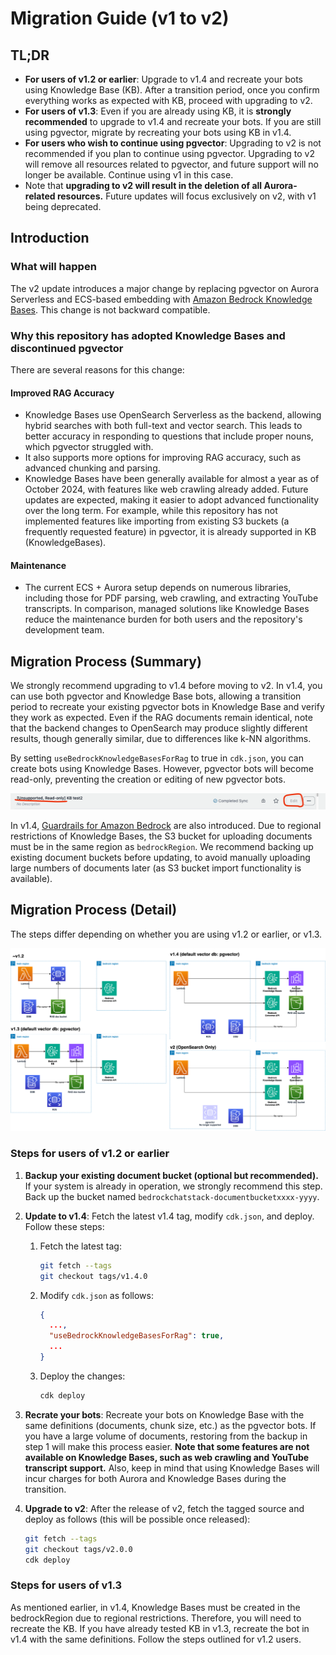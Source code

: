 # Migration Guide (v1 to v2)

## TL;DR

- **For users of v1.2 or earlier**: Upgrade to v1.4 and recreate your bots using Knowledge Base (KB). After a transition period, once you confirm everything works as expected with KB, proceed with upgrading to v2.
- **For users of v1.3**: Even if you are already using KB, it is **strongly recommended** to upgrade to v1.4 and recreate your bots. If you are still using pgvector, migrate by recreating your bots using KB in v1.4.
- **For users who wish to continue using pgvector**: Upgrading to v2 is not recommended if you plan to continue using pgvector. Upgrading to v2 will remove all resources related to pgvector, and future support will no longer be available. Continue using v1 in this case.
- Note that **upgrading to v2 will result in the deletion of all Aurora-related resources.** Future updates will focus exclusively on v2, with v1 being deprecated.

## Introduction

### What will happen

The v2 update introduces a major change by replacing pgvector on Aurora Serverless and ECS-based embedding with [Amazon Bedrock Knowledge Bases](https://docs.aws.amazon.com/bedrock/latest/userguide/knowledge-base.html). This change is not backward compatible.

### Why this repository has adopted Knowledge Bases and discontinued pgvector

There are several reasons for this change:

#### Improved RAG Accuracy

- Knowledge Bases use OpenSearch Serverless as the backend, allowing hybrid searches with both full-text and vector search. This leads to better accuracy in responding to questions that include proper nouns, which pgvector struggled with.
- It also supports more options for improving RAG accuracy, such as advanced chunking and parsing.
- Knowledge Bases have been generally available for almost a year as of October 2024, with features like web crawling already added. Future updates are expected, making it easier to adopt advanced functionality over the long term. For example, while this repository has not implemented features like importing from existing S3 buckets (a frequently requested feature) in pgvector, it is already supported in KB (KnowledgeBases).

#### Maintenance

- The current ECS + Aurora setup depends on numerous libraries, including those for PDF parsing, web crawling, and extracting YouTube transcripts. In comparison, managed solutions like Knowledge Bases reduce the maintenance burden for both users and the repository's development team.

## Migration Process (Summary)

We strongly recommend upgrading to v1.4 before moving to v2. In v1.4, you can use both pgvector and Knowledge Base bots, allowing a transition period to recreate your existing pgvector bots in Knowledge Base and verify they work as expected. Even if the RAG documents remain identical, note that the backend changes to OpenSearch may produce slightly different results, though generally similar, due to differences like k-NN algorithms.

By setting `useBedrockKnowledgeBasesForRag` to true in `cdk.json`, you can create bots using Knowledge Bases. However, pgvector bots will become read-only, preventing the creation or editing of new pgvector bots.

![](../imgs/v1_to_v2_readonly_bot.png)

In v1.4, [Guardrails for Amazon Bedrock](https://aws.amazon.com/jp/bedrock/guardrails/) are also introduced. Due to regional restrictions of Knowledge Bases, the S3 bucket for uploading documents must be in the same region as `bedrockRegion`. We recommend backing up existing document buckets before updating, to avoid manually uploading large numbers of documents later (as S3 bucket import functionality is available).

## Migration Process (Detail)

The steps differ depending on whether you are using v1.2 or earlier, or v1.3.

![](../imgs/v1_to_v2_arch.png)

### Steps for users of v1.2 or earlier

1. **Backup your existing document bucket (optional but recommended).** If your system is already in operation, we strongly recommend this step. Back up the bucket named `bedrockchatstack-documentbucketxxxx-yyyy`.

2. **Update to v1.4**: Fetch the latest v1.4 tag, modify `cdk.json`, and deploy. Follow these steps:

   1. Fetch the latest tag:
      ```bash
      git fetch --tags
      git checkout tags/v1.4.0
      ```
   2. Modify `cdk.json` as follows:
      ```json
      {
        ...,
        "useBedrockKnowledgeBasesForRag": true,
        ...
      }
      ```
   3. Deploy the changes:
      ```bash
      cdk deploy
      ```

3. **Recrate your bots**: Recreate your bots on Knowledge Base with the same definitions (documents, chunk size, etc.) as the pgvector bots. If you have a large volume of documents, restoring from the backup in step 1 will make this process easier. **Note that some features are not available on Knowledge Bases, such as web crawling and YouTube transcript support.** Also, keep in mind that using Knowledge Bases will incur charges for both Aurora and Knowledge Bases during the transition.

4. **Upgrade to v2**: After the release of v2, fetch the tagged source and deploy as follows (this will be possible once released):
   ```bash
   git fetch --tags
   git checkout tags/v2.0.0
   cdk deploy
   ```

### Steps for users of v1.3

As mentioned earlier, in v1.4, Knowledge Bases must be created in the bedrockRegion due to regional restrictions. Therefore, you will need to recreate the KB. If you have already tested KB in v1.3, recreate the bot in v1.4 with the same definitions. Follow the steps outlined for v1.2 users.

